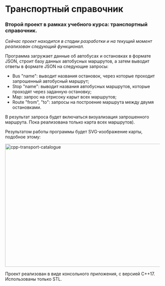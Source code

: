 # Транспортный справочник
### Второй проект в рамках учебного курса: транспортный справочник.

*Сейчас проект находится в стадии разработки и на текущий момент реализован следующий функционал.*

Программа загружает данные об автобусах и остановках в формате JSON, строит базу данных автобусных маршрутов, а затем выводит ответы в формате JSON на следующие запросы:

- Bus "name": выводит названия остановок, через которые проходит запрошенный автобусный маршрут;
- Stop "name": выводит названия автобусных маршрутов, которые проходят через заданную остановку;
- Map: запрос на отрисоку карыт всех маршрутов;
- Route "from", "to": запросы на построение маршрута между двумя остановками.

В результат запроса будет включаться визуализация запрошенного маршрута. Пока реализована только карта всех маршрутов).

Результатом работы программы будет SVG-изображение карты, подобное этому:

<img src="https://pictures.s3.yandex.net/resources/illustration_1650925674.svg" alt="cpp-transport-catalogue" width="800" height="400">

Проект реализован в виде консольного приложения, с версией C++17. Использованы только STL.
